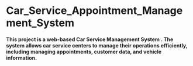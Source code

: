 # Car_Service_Appointment_Management_System




####  This project is a web-based Car Service Management System . The system allows car service centers to manage their operations efficiently, including managing appointments, customer data, and vehicle information.
